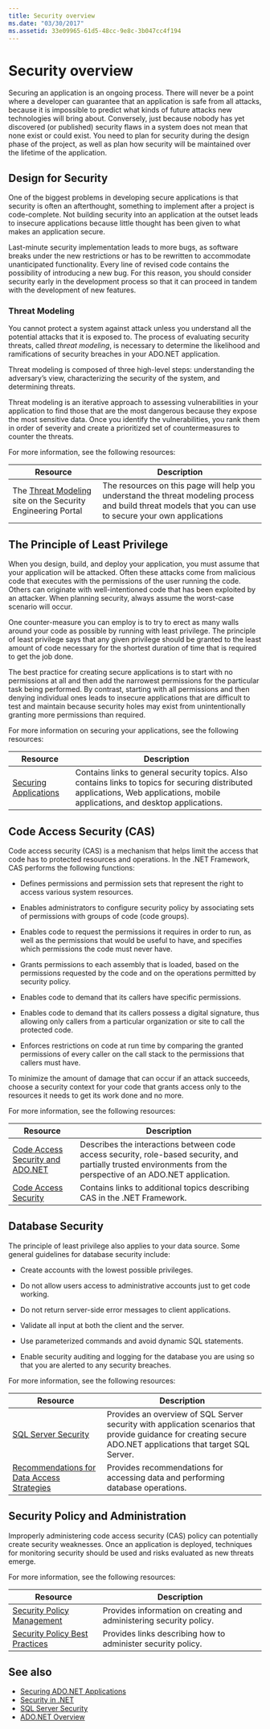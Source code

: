 ```yaml
---
title: Security overview
ms.date: "03/30/2017"
ms.assetid: 33e09965-61d5-48cc-9e8c-3b047cc4f194
---
```

# Security overview

Securing an application is an ongoing process. There will never be a point where a developer can guarantee that an application is safe from all attacks, because it is impossible to predict what kinds of future attacks new technologies will bring about. Conversely, just because nobody has yet discovered (or published) security flaws in a system does not mean that none exist or could exist. You need to plan for security during the design phase of the project, as well as plan how security will be maintained over the lifetime of the application.

## Design for Security
 One of the biggest problems in developing secure applications is that security is often an afterthought, something to implement after a project is code-complete. Not building security into an application at the outset leads to insecure applications because little thought has been given to what makes an application secure.

 Last-minute security implementation leads to more bugs, as software breaks under the new restrictions or has to be rewritten to accommodate unanticipated functionality. Every line of revised code contains the possibility of introducing a new bug. For this reason, you should consider security early in the development process so that it can proceed in tandem with the development of new features.

### Threat Modeling
 You cannot protect a system against attack unless you understand all the potential attacks that it is exposed to. The process of evaluating security threats, called *threat modeling*, is necessary to determine the likelihood and ramifications of security breaches in your ADO.NET application.

 Threat modeling is composed of three high-level steps: understanding the adversary’s view, characterizing the security of the system, and determining threats.

 Threat modeling is an iterative approach to assessing vulnerabilities in your application to find those that are the most dangerous because they expose the most sensitive data. Once you identify the vulnerabilities, you rank them in order of severity and create a prioritized set of countermeasures to counter the threats.

For more information, see the following resources:

|Resource|Description|
|--------------|-----------------|
|The [Threat Modeling](https://www.microsoft.com/securityengineering/sdl/threatmodeling) site on the Security Engineering Portal|The resources on this page will help you understand the threat modeling process and build threat models that you can use to secure your own applications|

## The Principle of Least Privilege
 When you design, build, and deploy your application, you must assume that your application will be attacked. Often these attacks come from malicious code that executes with the permissions of the user running the code. Others can originate with well-intentioned code that has been exploited by an attacker. When planning security, always assume the worst-case scenario will occur.

 One counter-measure you can employ is to try to erect as many walls around your code as possible by running with least privilege. The principle of least privilege says that any given privilege should be granted to the least amount of code necessary for the shortest duration of time that is required to get the job done.

 The best practice for creating secure applications is to start with no permissions at all and then add the narrowest permissions for the particular task being performed. By contrast, starting with all permissions and then denying individual ones leads to insecure applications that are difficult to test and maintain because security holes may exist from unintentionally granting more permissions than required.

For more information on securing your applications, see the following resources:

|Resource|Description|
|--------------|-----------------|
|[Securing Applications](/visualstudio/ide/securing-applications)|Contains links to general security topics. Also contains links to topics for securing distributed applications, Web applications, mobile applications, and desktop applications.|

## Code Access Security (CAS)

Code access security (CAS) is a mechanism that helps limit the access that code has to protected resources and operations. In the .NET Framework, CAS performs the following functions:

- Defines permissions and permission sets that represent the right to access various system resources.

- Enables administrators to configure security policy by associating sets of permissions with groups of code (code groups).

- Enables code to request the permissions it requires in order to run, as well as the permissions that would be useful to have, and specifies which permissions the code must never have.

- Grants permissions to each assembly that is loaded, based on the permissions requested by the code and on the operations permitted by security policy.

- Enables code to demand that its callers have specific permissions.

- Enables code to demand that its callers possess a digital signature, thus allowing only callers from a particular organization or site to call the protected code.

- Enforces restrictions on code at run time by comparing the granted permissions of every caller on the call stack to the permissions that callers must have.

To minimize the amount of damage that can occur if an attack succeeds, choose a security context for your code that grants access only to the resources it needs to get its work done and no more.

For more information, see the following resources:

|Resource|Description|
|--------------|-----------------|
|[Code Access Security and ADO.NET](code-access-security.md)|Describes the interactions between code access security, role-based security, and partially trusted environments from the perspective of an ADO.NET application.|
|[Code Access Security](../../misc/code-access-security.md)|Contains links to additional topics describing CAS in the .NET Framework.|

## Database Security

The principle of least privilege also applies to your data source. Some general guidelines for database security include:

- Create accounts with the lowest possible privileges.

- Do not allow users access to administrative accounts just to get code working.

- Do not return server-side error messages to client applications.

- Validate all input at both the client and the server.

- Use parameterized commands and avoid dynamic SQL statements.

- Enable security auditing and logging for the database you are using so that you are alerted to any security breaches.

For more information, see the following resources:

|Resource|Description|
|--------------|-----------------|
|[SQL Server Security](./sql/sql-server-security.md)|Provides an overview of SQL Server security with application scenarios that provide guidance for creating secure ADO.NET applications that target SQL Server.|
|[Recommendations for Data Access Strategies](/previous-versions/visualstudio/visual-studio-2008/8fxztkff(v=vs.90))|Provides recommendations for accessing data and performing database operations.|

## Security Policy and Administration

Improperly administering code access security (CAS) policy can potentially create security weaknesses. Once an application is deployed, techniques for monitoring security should be used and risks evaluated as new threats emerge.

For more information, see the following resources:

|Resource|Description|
|--------------|-----------------|
|[Security Policy Management](/previous-versions/dotnet/netframework-4.0/c1k0eed6(v=vs.100))|Provides information on creating and administering security policy.|
|[Security Policy Best Practices](/previous-versions/dotnet/netframework-4.0/sa4se9bc(v=vs.100))|Provides links describing how to administer security policy.|

## See also

- [Securing ADO.NET Applications](securing-ado-net-applications.md)
- [Security in .NET](../../../standard/security/index.md)
- [SQL Server Security](./sql/sql-server-security.md)
- [ADO.NET Overview](ado-net-overview.md)
